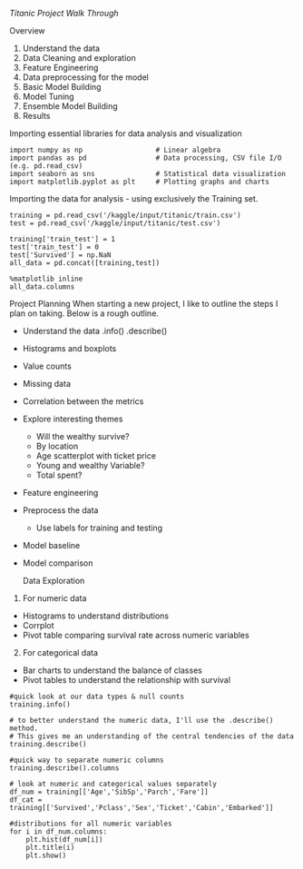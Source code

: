   *Titanic Project Walk Through*

  Overview
  1. Understand the data
  2. Data Cleaning and exploration
  3. Feature Engineering
  4. Data preprocessing for the model
  5. Basic Model Building
  6. Model Tuning
  7. Ensemble Model Building
  8. Results

 Importing essential libraries for data analysis and visualization
```
import numpy as np                  # Linear algebra
import pandas as pd                 # Data processing, CSV file I/O (e.g. pd.read_csv)
import seaborn as sns               # Statistical data visualization
import matplotlib.pyplot as plt     # Plotting graphs and charts
```
Importing the data for analysis - using exclusively the Training set.

```
training = pd.read_csv('/kaggle/input/titanic/train.csv')
test = pd.read_csv('/kaggle/input/titanic/test.csv')

training['train_test'] = 1
test['train_test'] = 0
test['Survived'] = np.NaN
all_data = pd.concat([training,test])

%matplotlib inline
all_data.columns
```
Project Planning
When starting a new project, I like to outline the steps I plan on taking.
Below is a rough outline.

* Understand the data .info() .describe()
* Histograms and boxplots
* Value counts
* Missing data
* Correlation between the metrics
* Explore interesting themes
   * Will the wealthy survive?
   * By location
   * Age scatterplot with ticket price
   * Young and wealthy Variable?
   * Total spent?
* Feature engineering
* Preprocess the data
   * Use labels for training and testing
* Model baseline
* Model comparison

  Data Exploration
  
1. For numeric data 
  * Histograms to understand distributions
  * Corrplot
  * Pivot table comparing survival rate across numeric variables

2. For categorical data
  * Bar charts to understand the balance of classes
  * Pivot tables to understand the relationship with survival

```
#quick look at our data types & null counts 
training.info()
```
```
# to better understand the numeric data, I'll use the .describe() method.
# This gives me an understanding of the central tendencies of the data 
training.describe()
```
```
#quick way to separate numeric columns
training.describe().columns
```
```
# look at numeric and categorical values separately 
df_num = training[['Age','SibSp','Parch','Fare']]
df_cat = training[['Survived','Pclass','Sex','Ticket','Cabin','Embarked']]
```
```
#distributions for all numeric variables 
for i in df_num.columns:
    plt.hist(df_num[i])
    plt.title(i)
    plt.show()
```















